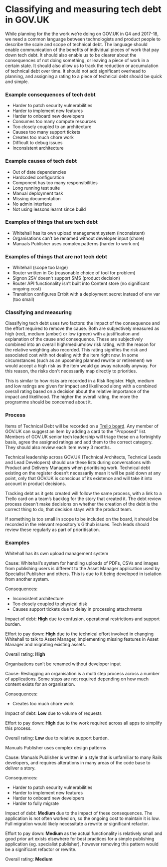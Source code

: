 # Classifying and measuring tech debt in GOV.UK

While planning for the the work we’re doing on GOV.UK in Q4 and 2017-18, we need a common language between technologists and product people to describe the scale and scope of technical debt. The language should enable communication of the benefits of individual pieces of work that pay down tech debt. It should also enable us to be clearer about the consequences of not doing something, or leaving a piece of work in a certain state. It should also allow us to track the reduction or accumulation of technical debt over time. It should not add significant overhead to planning, and assigning a rating to a piece of technical debt should be quick and simple.

### Example consequences of tech debt

- Harder to patch security vulnerabilities
- Harder to implement new features
- Harder to onboard new developers
- Consumes too many compute resources
- Too closely coupled to an architecture
- Causes too many support tickets
- Creates too much chore work
- Difficult to debug issues
- Inconsistent architecture

### Example causes of tech debt

- Out of date dependencies
- Hardcoded configuration
- Component has too many responsibilities
- Long running test suite
- Manual deployment task
- Missing documentation
- No admin interface
- Not using lessons learnt since build

### Examples of things that are tech debt

- Whitehall has its own upload management system (inconsistent)
- Organisations can’t be renamed without developer input (chore)
- Manuals Publisher uses complex patterns (harder to work on)

### Examples of things that are not tech debt

- Whitehall (scope too large)
- Router written in Go (reasonable choice of tool for problem)
- Signon 2SV doesn’t support SMS (product decision)
- Router API functionality isn’t built into Content store (no significant ongoing cost)
- Transition configures Errbit with a deployment secret instead of env var (too small)

### Classifying and measuring

Classifying tech debt uses two factors: the impact of the consequence and the effort required to remove the cause. Both are subjectively measured as high (red), medium (amber) or low (green) with a justification and explanation of the cause and consequence. These are subjectively combined into an overall high/medium/low risk rating, with the reason for the relative weighting also recorded. This rating signifies the risk and associated cost with not dealing with the item right now. In some circumstances (such as an upcoming planned rewrite or retirement) we would accept a high risk as the item would go away naturally anyway. For this reason, the risks don't necessarily map directly to priorities.

This is similar to how risks are recorded in a Risk Register. High, medium and low ratings are given for impact and likelihood along with a combined overall rating based on a decision about the relative importance of the impact and likelihood. The higher the overall rating, the more the programme should be concerned about it.

### Process

Items of Technical Debt will be recorded on a [Trello board](https://trello.com/b/oPnw6v3r/gov-uk-tech-debt). Any member of GOV.UK can suggest an item by adding a card to the “Proposed” list. Members of GOV.UK senior tech leadership will triage these on a fortnightly basis, agree the assigned ratings and add them to the correct category. They should also review each item every 3 months.

Technical leadership across GOV.UK (Technical Architects, Technical Leads and Lead Developers) should use these lists during conversations with Product and Delivery Managers when prioritising work. Technical debt existing on the register doesn’t necessarily mean it will be paid down at any point, only that GOV.UK is conscious of its existence and will take it into account in product decisions.

Tracking debt as it gets created will follow the same process, with a link to a Trello card on a team’s backlog for the story that created it. The debt review process doesn’t make decisions on whether the creation of the debt is the correct thing to do, that decision stays with the product team.

If something is too small in scope to be included on the board, it should be recorded in the relevant repository's Github issues. Tech leads should review these regularly as part of prioritisation.

### Examples

Whitehall has its own upload management system

Cause: Whitehall’s system for handling uploads of PDFs, CSVs and images from publishing users is different to the Asset Manager application used by Specialist Publisher and others. This is due to it being developed in isolation from another system.

Consequences:

- Inconsistent architecture
- Too closely coupled to physical disk
- Causes support tickets due to delay in processing attachments

Impact of debt: **High** due to confusion, operational restrictions and support burden.

Effort to pay down: **High** due to the technical effort involved in changing Whitehall to talk to Asset Manager, implementing missing features in Asset Manager and migrating existing assets.

Overall rating: **High**

Organisations can’t be renamed without developer input

Cause: Reslugging an organisation is a multi step process across a number of applications. Some steps are not required depending on how much content exists for an organisation.

Consequences:

- Creates too much chore work

Impact of debt: **Low** due to volume of requests

Effort to pay down: **High** due to the work&nbsp;required across all apps to simplify this process.

Overall rating: **Low** due to relative support burden.

Manuals Publisher uses complex design patterns

Cause: Manuals Publisher is written in a style that is unfamiliar to many Rails developers, and requires alterations in many areas of the code base to deliver a story.

Consequences:

- Harder to patch security vulnerabilities
- Harder to implement new features
- Harder to onboard new developers
- Harder to fully migrate

Impact of debt: **Medium** due to the impact of these consequences. The application is not often worked on, so the ongoing cost to maintain it is low. Full migration would likely necessitate a rewrite or significant refactor.

Effort to pay down: **Medium** as the actual functionality is relatively small and good prior art exists elsewhere for best practices for a simple publishing application (eg. specialist publisher), however removing this pattern would be a significant refactor or rewrite.

Overall rating: **Medium**

